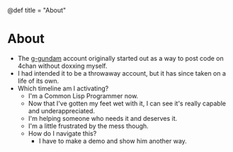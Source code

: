 @def title = "About"

# About

- The [g-gundam](https://github.com/g-gundam) account originally started out as a way to post code on 4chan without doxxing myself.
- I had intended it to be a throwaway account, but it has since taken on a life of its own.
- Which timeline am I activating?
  + I'm a Common Lisp Programmer now.
  + Now that I've gotten my feet wet with it, I can see it's really capable and underappreciated.
  + I'm helping someone who needs it and deserves it.
  + I'm a little frustrated by the mess though.
  + How do I navigate this?
    - I have to make a demo and show him another way.
